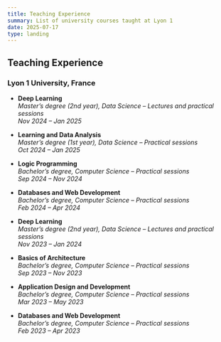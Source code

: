 ```yaml
---
title: Teaching Experience
summary: List of university courses taught at Lyon 1
date: 2025-07-17
type: landing
---
```


## Teaching Experience

### Lyon 1 University, France

- **Deep Learning**  
  *Master’s degree (2nd year), Data Science – Lectures and practical sessions*  
  _Nov 2024 – Jan 2025_

- **Learning and Data Analysis**  
  *Master’s degree (1st year), Data Science – Practical sessions*  
  _Oct 2024 – Jan 2025_

- **Logic Programming**  
  *Bachelor’s degree, Computer Science – Practical sessions*  
  _Sep 2024 – Nov 2024_

- **Databases and Web Development**  
  *Bachelor’s degree, Computer Science – Practical sessions*  
  _Feb 2024 – Apr 2024_

- **Deep Learning**  
  *Master’s degree (2nd year), Data Science – Lectures and practical sessions*  
  _Nov 2023 – Jan 2024_

- **Basics of Architecture**  
  *Bachelor’s degree, Computer Science – Practical sessions*  
  _Sep 2023 – Nov 2023_

- **Application Design and Development**  
  *Bachelor’s degree, Computer Science – Practical sessions*  
  _Mar 2023 – May 2023_

- **Databases and Web Development**  
  *Bachelor’s degree, Computer Science – Practical sessions*  
  _Feb 2023 – Apr 2023_